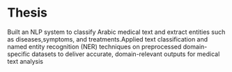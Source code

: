 # Thesis
Built an NLP system to classify Arabic medical text and extract entities such as diseases,symptoms, and treatments.Applied text classification and named entity recognition (NER) techniques on preprocessed domain-specific datasets to deliver accurate, domain-relevant outputs for medical text analysis

